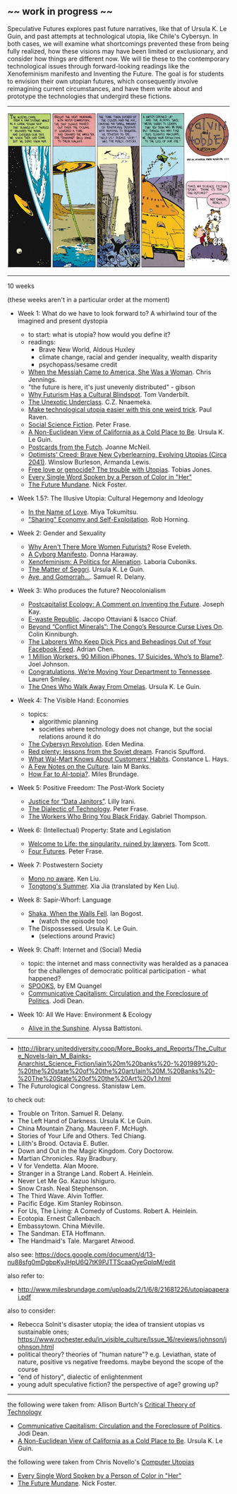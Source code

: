 ~~ work in progress ~~
---

Speculative Futures explores past future narratives, like that of Ursula K. Le Guin, and past attempts at technological utopia, like Chile's Cybersyn. In both cases, we will examine what shortcomings prevented these from being fully realized, how these visions may have been limited or exclusionary, and consider how things are different now. We will tie these to the contemporary technological issues through forward-looking readings like the Xenofeminism manifesto and Inventing the Future. The goal is for students to envision their own utopian futures, which consequently involve reimagining current circumstances, and have them write about and prototype the technologies that undergird these fictions.

---

![](calvin_and_hobbes.jpg)

---

10 weeks

(these weeks aren't in a particular order at the moment)

- Week 1: What do we have to look forward to? A whirlwind tour of the imagined and present dystopia
    - to start: what is utopia? how would you define it?
    - readings:
        - Brave New World, Aldous Huxley
        - climate change, racial and gender inequality, wealth disparity
        - psychopass/sesame credit
    - [When the Messiah Came to America, She Was a Woman](https://blog.longreads.com/2016/02/25/when-the-messiah-came-to-america-she-was-a-woman/). Chris Jennings.
    - "the future is here, it's just unevenly distributed" - gibson
    - [Why Futurism Has a Cultural Blindspot](http://nautil.us/issue/28/2050/why-futurism-has-a-cultural-blindspot). Tom Vanderbilt.
    - [The Unexotic Underclass](https://miter.mit.edu/the-unexotic-underclass/). C.Z. Nnaemeka.
    - [Make technological utopia easier with this one weird trick](http://futurismic.com/2014/10/12/make-technological-utopia-easier-with-this-one-weird-trick/). Paul Raven.
    - [Social Science Fiction](http://www.peterfrase.com/2010/12/social-science-fiction/). Peter Frase.
    - [A Non-Euclidean View of California as a Cold Place to Be](http://theanarchistlibrary.org/library/ursula-k-le-guin-a-non-euclidean-view-of-california-as-a-cold-place-to-be). Ursula K. Le Guin.
    - [Postcards from the Futch](https://medium.com/message/postcards-from-the-futch-595796d8a45d#.7x8g0skdj). Joanne McNeil.
    - [Optimists’ Creed: Brave New Cyberlearning, Evolving Utopias (Circa 2041)](http://link.springer.com/article/10.1007/s40593-016-0096-x). Winslow Burleson, Armanda Lewis.
    - [Free love or genocide? The trouble with Utopias](http://www.theguardian.com/books/2016/jan/24/trouble-with-utopia-free-love-genocide-thomas-more-500-exhibition). Tobias Jones.
    - [Every Single Word Spoken by a Person of Color in "Her"](https://www.youtube.com/watch?v=wy_z_KKClBE)
    - [The Future Mundane](http://www.core77.com/posts/25678/the-future-mundane-25678). Nick Foster.

- Week 1.5?: The Illusive Utopia: Cultural Hegemony and Ideology
    - [In the Name of Love](https://www.jacobinmag.com/2014/01/in-the-name-of-love/). Miya Tokumitsu.
    - ["Sharing" Economy and Self-Exploitation](http://thenewinquiry.com/blogs/marginal-utility/sharing-economy-and-self-exploitation/). Rob Horning.

- Week 2: Gender and Sexuality
    - [Why Aren't There More Women Futurists?](http://www.theatlantic.com/technology/archive/2015/07/futurism-sexism-men/400097/) Rose Eveleth.
    - [A Cyborg Manifesto](http://faculty.georgetown.edu/irvinem/theory/Haraway-CyborgManifesto-1.pdf). Donna Haraway.
    - [Xenofeminism: A Politics for Alienation](http://www.laboriacuboniks.net/). Laboria Cuboniks.
    - [The Matter of Seggri](http://poliscifi.pbworks.com/f/leguin.pdf). Ursula K. Le Guin.
    - [Aye, and Gomorrah...](http://strangehorizons.com/2015/20151123/2delany-f.shtml). Samuel R. Delany.

- Week 3: Who produces the future? Neocolonialism
    - [Postcapitalist Ecology: A Comment on Inventing the Future](http://thedisorderofthings.com/2015/11/04/postcapitalist-ecology-a-comment-on-inventing-the-future/). Joseph Kay.
    - [E-waste Republic](http://interactive.aljazeera.com/aje/2015/ewaste/index.html). Jacopo Ottaviani & Isacco Chiaf.
    - [Beyond “Conflict Minerals”: The Congo’s Resource Curse Lives On](https://www.dissentmagazine.org/article/beyond-conflict-minerals-the-congos-resource-curse-lives-on). Colin Kinniburgh.
    - [The Laborers Who Keep Dick Pics and Beheadings Out of Your Facebook Feed](http://www.wired.com/2014/10/content-moderation). Adrian Chen.
    - [1 Million Workers. 90 Million iPhones. 17 Suicides. Who’s to Blame?](http://www.wired.com/2011/02/ff_joelinchina/). Joel Johnson.
    - [Congratulations, We’re Moving Your Department to Tennessee](https://backchannel.com/those-entry-level-startup-jobs-they-re-now-mostly-dead-ends-in-the-boondocks-af3b4066f5dd#.gmwwi6lh0). Lauren Smiley.
    - [The Ones Who Walk Away From Omelas](http://engl210-deykute.wikispaces.umb.edu/file/view/omelas.pdf). Ursula K. Le Guin.

- Week 4: The Visible Hand: Economies
    - topics:
        - algorithmic planning
        - societies where technology does not change, but the social relations around it do
    - [The Cybersyn Revolution](https://www.jacobinmag.com/2015/04/allende-chile-beer-medina-cybersyn/). Eden Medina.
    - [Red plenty: lessons from the Soviet dream](http://www.theguardian.com/books/2010/aug/07/red-plenty-francis-spufford-ussr). Francis Spufford.
    - [What Wal-Mart Knows About Customers' Habits](http://www.nytimes.com/2004/11/14/business/yourmoney/what-walmart-knows-about-customers-habits.html). Constance L. Hays.
    - [A Few Notes on the Culture](http://www.vavatch.co.uk/books/banks/cultnote.htm). Iain M Banks.
    - [How Far to AI-topia?](http://www.milesbrundage.com/blog-posts/how-far-to-ai-topia). Miles Brundage.

- Week 5: Positive Freedom: The Post-Work Society
    - [Justice for “Data Janitors”](http://www.publicbooks.org//nonfiction/justice-for-data-janitors). Lilly Irani.
    - [The Dialectic of Technology](https://www.jacobinmag.com/2012/02/the-dialectic-of-technology/). Peter Frase.
    - [The Workers Who Bring You Black Friday](http://www.thenation.com/article/holiday-crush/). Gabriel Thompson.

- Week 6: (Intellectual) Property: State and Legislation
    - [Welcome to Life: the singularity, ruined by lawyers](https://www.youtube.com/watch?v=IFe9wiDfb0E). Tom Scott.
    - [Four Futures](https://www.jacobinmag.com/2011/12/four-futures/). Peter Frase.

- Week 7: Postwestern Society
    - [Mono no aware](http://www.lightspeedmagazine.com/fiction/mono-no-aware/). Ken Liu.
    - [Tongtong's Summer](http://clarkesworldmagazine.com/xia_12_14_reprint/). Xia Jia (translated by Ken Liu).

- Week 8: Sapir-Whorf: Language
    - [Shaka, When the Walls Fell](http://www.theatlantic.com/entertainment/archive/2014/06/star-trek-tng-and-the-limits-of-language-shaka-when-the-walls-fell/372107/). Ian Bogost.
        - (watch the episode too)
    - The Dispossessed. Ursula K. Le Guin.
        - (selections around Pravic)

- Week 9: Chaff: Internet and (Social) Media
    - topic: the internet and mass connectivity was heralded as a panacea for the challenges of democratic political participation - what happened?
    - [SPOOKS](http://www.amazon.com/SPOOKS-dystopia-E-M-Quangel-ebook/dp/B00QL15GH4), by EM Quangel
    - [Communicative Capitalism: Circulation and the Foreclosure of Politics](https://commonconf.files.wordpress.com/2010/09/proofs-of-tech-fetish.pdf). Jodi Dean.

- Week 10: All We Have: Environment & Ecology
    - [Alive in the Sunshine](https://www.jacobinmag.com/2014/01/alive-in-the-sunshine/). Alyssa Battistoni.


---

- <http://library.uniteddiversity.coop/More_Books_and_Reports/The_Culture_Novels-Iain_M_Bainks-Anarchist_Science_Fiction/iain%20m%20banks%20-%201989%20-%20the%20state%20of%20the%20art/Iain%20M.%20Banks%20-%20The%20State%20of%20the%20Art%20v1.html>
- The Futurological Congress. Stanisław Lem.

to check out:
- Trouble on Triton. Samuel R. Delany.
- The Left Hand of Darkness. Ursula K. Le Guin.
- China Mountain Zhang. Maureen F. McHugh.
- Stories of Your Life and Others. Ted Chiang.
- Lilith's Brood. Octavia E. Butler.
- Down and Out in the Magic Kingdom. Cory Doctorow.
- Martian Chronicles. Ray Bradbury.
- V for Vendetta. Alan Moore.
- Stranger in a Strange Land. Robert A. Heinlein.
- Never Let Me Go. Kazuo Ishiguro.
- Snow Crash. Neal Stephenson.
- The Third Wave. Alvin Toffler.
- Pacific Edge. Kim Stanley Robinson.
- For Us, The Living: A Comedy of Customs. Robert A. Heinlein.
- Ecotopia. Ernest Callenbach.
- Embassytown. China Miéville.
- The Sandman. ETA Hoffmann.
- The Handmaid's Tale. Margaret Atwood.

also see: <https://docs.google.com/document/d/13-nu88sfg0mDgbpKyJHpU6Q7tK9PJTTScaaOyeGplqM/edit>

also refer to:

- <http://www.milesbrundage.com/uploads/2/1/6/8/21681226/utopiapaperai.pdf>

also to consider:

- Rebecca Solnit's disaster utopia; the idea of transient utopias vs sustainable ones; <https://www.rochester.edu/in_visible_culture/Issue_16/reviews/johnson/johnson.html>
- political theory? theories of "human nature"? e.g. Leviathan, state of nature, positive vs negative freedoms. maybe beyond the scope of the course
- "end of history", dialectic of enlightenment
- young adult speculative fiction? the perspective of age? growing up?

---

the following were taken from: Allison Burtch's [Critical Theory of Technology](https://github.com/allisonburtch/Critical-Theory-of-Technology)

- [Communicative Capitalism: Circulation and the Foreclosure of Politics](https://commonconf.files.wordpress.com/2010/09/proofs-of-tech-fetish.pdf). Jodi Dean.
- [A Non-Euclidean View of California as a Cold Place to Be](http://theanarchistlibrary.org/library/ursula-k-le-guin-a-non-euclidean-view-of-california-as-a-cold-place-to-be). Ursula K. Le Guin.

the following were taken from Chris Novello's [Computer Utopias](http://chrisnovello.com/teaching/risd/computer-utopias/)

- [Every Single Word Spoken by a Person of Color in "Her"](https://www.youtube.com/watch?v=wy_z_KKClBE)
- [The Future Mundane](http://www.core77.com/posts/25678/the-future-mundane-25678). Nick Foster.
